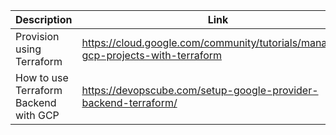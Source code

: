 | Description | Link |
| ------ | ------ |
|Provision using Terraform|https://cloud.google.com/community/tutorials/managing-gcp-projects-with-terraform|
|How to use Terraform Backend with GCP|https://devopscube.com/setup-google-provider-backend-terraform/|

